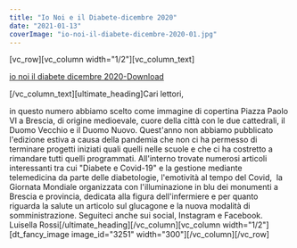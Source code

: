 ```yaml
---
title: "Io Noi e il Diabete-dicembre 2020"
date: "2021-01-13"
coverImage: "io-noi-il-diabete-dicembre-2020-01.jpg"
---
```


\[vc\_row\]\[vc\_column width="1/2"\]\[vc\_column\_text\]

[io noi il diabete dicembre 2020-](http://www.associazionediabeticibrescia.it/wp-content/uploads/2021/01/io-noi-il-diabete-dicembre-2020-4.49.pdf)[Download](http://198.211.122.197/diabetwp/wordpress/wp-content/uploads/2019/12/io-noi-il-diabete-bis-dicembre-2019-dario_bassa-1.pdf)

\[/vc\_column\_text\]\[ultimate\_heading\]Cari lettori,

in questo numero abbiamo scelto come immagine di copertina Piazza Paolo VI a Brescia, di origine medioevale, cuore della città con le due cattedrali, il Duomo Vecchio e il Duomo Nuovo. Quest'anno non abbiamo pubblicato l'edizione estiva a causa della pandemia che non ci ha permesso di terminare progetti iniziati quali quelli nelle scuole e che ci ha costretto a  rimandare tutti quelli programmati. All'interno trovate numerosi articoli interessanti tra cui "Diabete e Covid-19" e la gestione mediante telemedicina da parte delle diabetologie, l'emotività al tempo del Covid,  la Giornata Mondiale organizzata con l'illuminazione in blu dei monumenti a Brescia e provincia, dedicata alla figura dell'infermiere e per quanto riguarda la salute un articolo sul glucagone e la nuova modalità di somministrazione. Seguiteci anche sui social, Instagram e Facebook.      Luisella Rossi\[/ultimate\_heading\]\[/vc\_column\]\[vc\_column width="1/2"\]\[dt\_fancy\_image image\_id="3251" width="300"\]\[/vc\_column\]\[/vc\_row\]
